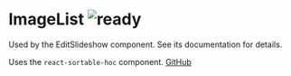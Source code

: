 # ImageList ![ready](status-images/ready.svg)

Used by the EditSlideshow component. See its documentation for details.

Uses the `react-sortable-hoc` component. [GitHub](https://github.com/clauderic/react-sortable-hoc)

<!-- STORY -->

